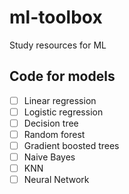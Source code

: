# ml-toolbox
Study resources for ML

## Code for models
- [ ] Linear regression
- [ ] Logistic regression
- [ ] Decision tree
- [ ] Random forest
- [ ] Gradient boosted trees
- [ ] Naive Bayes
- [ ] KNN
- [ ] Neural Network
